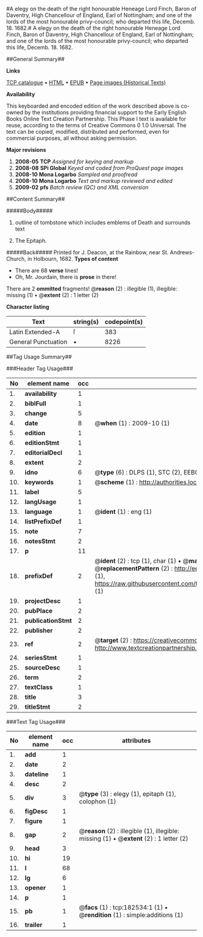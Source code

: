 #A elegy on the death of the right honourable Heneage Lord Finch, Baron of Daventry, High Chancellour of England, Earl of Nottingham; and one of the lords of the most honourable privy-council; who departed this life, Decemb. 18. 1682.#
A elegy on the death of the right honourable Heneage Lord Finch, Baron of Daventry, High Chancellour of England, Earl of Nottingham; and one of the lords of the most honourable privy-council; who departed this life, Decemb. 18. 1682.

##General Summary##

**Links**

[TCP catalogue](http://www.ota.ox.ac.uk/tcp/)  • 
[HTML](http://tei.it.ox.ac.uk/tcp/Texts-HTML/free/B03/B03221.html)  • 
[EPUB](http://tei.it.ox.ac.uk/tcp/Texts-EPUB/free/B03/B03221.epub) • 
[Page images (Historical Texts)](https://data.historicaltexts.jisc.ac.uk/view?pubId=eebo-99885184e&pageId=eebo-99885184e-182534-1)

**Availability**

This keyboarded and encoded edition of the
	       work described above is co-owned by the institutions
	       providing financial support to the Early English Books
	       Online Text Creation Partnership. This Phase I text is
	       available for reuse, according to the terms of Creative
	       Commons 0 1.0 Universal. The text can be copied,
	       modified, distributed and performed, even for
	       commercial purposes, all without asking permission.

**Major revisions**

1. __2008-05__ __TCP__ *Assigned for keying and markup*
1. __2008-08__ __SPi Global__ *Keyed and coded from ProQuest page images*
1. __2008-10__ __Mona Logarbo__ *Sampled and proofread*
1. __2008-10__ __Mona Logarbo__ *Text and markup reviewed and edited*
1. __2009-02__ __pfs__ *Batch review (QC) and XML conversion*

##Content Summary##

#####Body#####

1. outline of tombstone which includes emblems of Death and surrounds text

1. The Epitaph.

#####Back#####
Printed for J. Deacon, at the Rainbow, near St. Andrews-Church, in Holbourn, 1682.
**Types of content**

  * There are 68 **verse** lines!
  * Oh, Mr. Jourdain, there is **prose** in there!

There are 2 **ommitted** fragments! 
 @__reason__ (2) : illegible (1), illegible: missing (1)  •  @__extent__ (2) : 1 letter (2)

**Character listing**


|Text|string(s)|codepoint(s)|
|---|---|---|
|Latin Extended-A|ſ|383|
|General Punctuation|•|8226|

##Tag Usage Summary##

###Header Tag Usage###

|No|element name|occ|attributes|
|---|---|---|---|
|1.|__availability__|1||
|2.|__biblFull__|1||
|3.|__change__|5||
|4.|__date__|8| @__when__ (1) : 2009-10 (1)|
|5.|__edition__|1||
|6.|__editionStmt__|1||
|7.|__editorialDecl__|1||
|8.|__extent__|2||
|9.|__idno__|6| @__type__ (6) : DLPS (1), STC (2), EEBO-CITATION (1), PROQUEST (1), VID (1)|
|10.|__keywords__|1| @__scheme__ (1) : http://authorities.loc.gov/ (1)|
|11.|__label__|5||
|12.|__langUsage__|1||
|13.|__language__|1| @__ident__ (1) : eng (1)|
|14.|__listPrefixDef__|1||
|15.|__note__|7||
|16.|__notesStmt__|2||
|17.|__p__|11||
|18.|__prefixDef__|2| @__ident__ (2) : tcp (1), char (1)  •  @__matchPattern__ (2) : ([0-9\-]+):([0-9IVX]+) (1), (.+) (1)  •  @__replacementPattern__ (2) : http://eebo.chadwyck.com/downloadtiff?vid=$1&page=$2 (1), https://raw.githubusercontent.com/textcreationpartnership/Texts/master/tcpchars.xml#$1 (1)|
|19.|__projectDesc__|1||
|20.|__pubPlace__|2||
|21.|__publicationStmt__|2||
|22.|__publisher__|2||
|23.|__ref__|2| @__target__ (2) : https://creativecommons.org/publicdomain/zero/1.0/ (1), http://www.textcreationpartnership.org/docs/. (1)|
|24.|__seriesStmt__|1||
|25.|__sourceDesc__|1||
|26.|__term__|2||
|27.|__textClass__|1||
|28.|__title__|3||
|29.|__titleStmt__|2||


###Text Tag Usage###

|No|element name|occ|attributes|
|---|---|---|---|
|1.|__add__|1||
|2.|__date__|2||
|3.|__dateline__|1||
|4.|__desc__|2||
|5.|__div__|3| @__type__ (3) : elegy (1), epitaph (1), colophon (1)|
|6.|__figDesc__|1||
|7.|__figure__|1||
|8.|__gap__|2| @__reason__ (2) : illegible (1), illegible: missing (1)  •  @__extent__ (2) : 1 letter (2)|
|9.|__head__|3||
|10.|__hi__|19||
|11.|__l__|68||
|12.|__lg__|6||
|13.|__opener__|1||
|14.|__p__|1||
|15.|__pb__|1| @__facs__ (1) : tcp:182534:1 (1)  •  @__rendition__ (1) : simple:additions (1)|
|16.|__trailer__|1||
